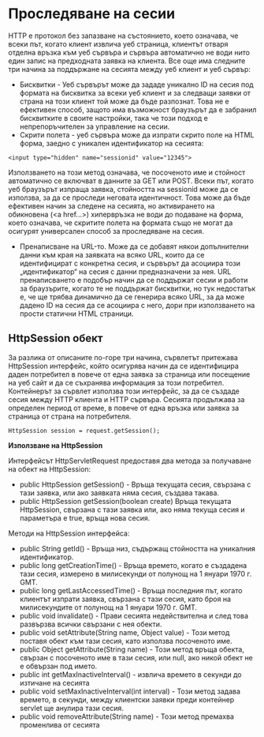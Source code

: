 # Проследяване на сесии

HTTP е протокол без запазване на състоянието, което означава, че всеки път, когато клиент извлича уеб страница, клиентът отваря отделна връзка към уеб сървъра и сървъра автоматично не води нито един запис на предходната заявка на клиента. Все още има следните три начина за поддържане на сесията между уеб клиент и уеб сървър:

* Бисквитки - Уеб сървърът може да зададе уникално ID на сесия под формата на бисквитка за всеки уеб клиент и за следващи заявки от страна на този клиент той може да бъде разпознат. Това не е ефективен способ, защото има възможност браузърът да е забранил бисквитките в своите настройки, така че този подход е непрепоръчителен за управление на сесии.
* Скрити полета - уеб сървъра може да изпрати скрито поле на HTML форма, заедно с уникален идентификатор на сесията:

```
<input type="hidden" name="sessionid" value="12345">
```

Използването на този метод означава, че посоченото име и стойност автоматично се включват в данните за GET или POST. Всеки път, когато уеб браузърът изпраща заявка, стойността на sessionid може да се използва, за да се проследи неговата идентичност. Това може да бъде ефективен начин за следене на сесията, но активирането на обикновена (\<a href...>) хипервръзка не води до подаване на форма, което означава, че скритите полета на формата също не могат да осигурят универсален способ за проследяване на сесия.

* Пренаписване на URL-то. Може да се добавят някои допълнителни данни към края на заявката на всяко URL, които да се идентифицират с конкретна сесия, и сървърът да асоциира този „идентификатор“ на сесия с данни предназначени за нея. URL пренаписването е подобър начин да се поддържат сесии и работи за браузърите, когато те не поддържат бисквитки, но тук недостатък е, че ще трябва динамично да се генерира всяко URL, за да може дадено ID на сесия да се асоциира с него, дори при използването на прости статични HTML страници.

## HttpSession обект

За разлика от описаните по-горе три начина, сървлетът притежава HttpSession интерфейс, който осигурява начин да се идентифицира даден потребител в повече от една заявка за страница или посещение на уеб сайт и да се съхранява информация за този потребител. Контейнерът за сървлет използва този интерфейс, за да се създаде сесия между HTTP клиента и HTTP сървъра. Сесията продължава за определен период от време, в повече от една връзка или заявка за страница от страна на потребителя.

```
HttpSession session = request.getSession();
```

**Използване на HttpSession**

Интерфейсът HttpServletRequest предоставя два метода за получаване на обект на HttpSession:

* public HttpSession getSession() - Връща текущата сесия, свързана с тази заявка, или ако заявката няма сесия, създава такава.
* public HttpSession getSession(boolean create) Връща текущата HttpSession, свързана с тази заявка или, ако няма текуща сесия и параметъра е true, връща нова сесия.

Методи на HttpSession интерфейса:

* public String getId() - Връща низ, съдържащ стойността на уникалния идентификатор.
* public long getCreationTime() - Връща времето, когато е създадена тази сесия, измерено в милисекунди от полунощ на 1 януари 1970 г. GMT.
* public long getLastAccessedTime() - Връща последния път, когато клиентът изпрати заявка, свързана с тази сесия, като броя на милисекундите от полунощ на 1 януари 1970 г. GMT.
* public void invalidate() - Прави сесията недействителна и след това развързва всички свързани с нея обекти.
* public void setAttribute(String name, Object value) - Този метод поставя обект към тази сесия, като използва посоченото име.
* public Object getAttribute(String name) - Този метод връща обекта, свързан с посоченото име в тази сесия, или null, ако никой обект не е обвързан под името.
* public int getMaxInactiveInterval() - извлича времето в секунди до изтичане на сесията
* public void setMaxInactiveInterval(int interval) - Този метод задава времето, в секунди, между клиентски заявки преди контейнер servlet ще анулира тази сесия.
* public void removeAttribute(String name) - Този метод премахва променлива от сесията
